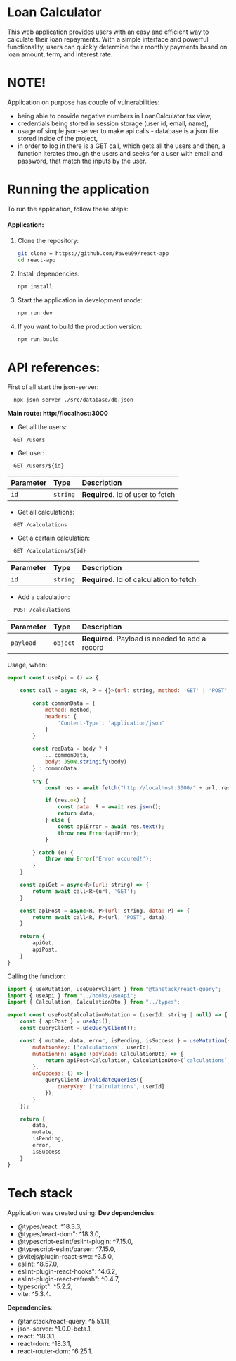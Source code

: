 # Loan Calculator

This web application provides users with an easy and efficient way to calculate their loan repayments. With a simple interface and powerful functionality, users can quickly determine their monthly payments based on loan amount, term, and interest rate.

# NOTE!

Application on purpose has couple of vulnerabilities:
- being able to provide negative numbers in LoanCalculator.tsx view,
- credentials being stored in session storage (user id, email, name),
- usage of simple json-server to make api calls - database is a json file stored inside of the project,
- in order to log in there is a GET call, which gets all the users and then, a function iterates through the users and seeks for a user with email and password, that match the inputs by the user.


# Running the application

To run the application, follow these steps:

#### Application:

1. Clone the repository:
    ```bash
    git clone = https://github.com/Paveu99/react-app
    cd react-app
    ```

2. Install dependencies:
    ```bash
    npm install
    ```

3. Start the application in development mode:
    ```bash
    npm run dev
    ```

4. If you want to build the production version:
    ```bash
    npm run build
    ```

# API references:

First of all start the json-server:
```bash
  npx json-server ./src/database/db.json
```
**Main route: http://localhost:3000**

- Get all the users:

```http
  GET /users
```

- Get user:

```http
  GET /users/${id}
```

| Parameter | Type     | Description                       |
| :-------- | :------- | :-------------------------------- |
| `id`      | `string` | **Required**. Id of user to fetch |

- Get all calculations:

```http
  GET /calculations
```

- Get a certain calculation:

```http
  GET /calculations/${id}
```

| Parameter | Type     | Description                              |
| :-------- | :------- | :--------------------------------------- |
| `id`      | `string` | **Required**. Id of calculation to fetch |

- Add a calculation:

```http
  POST /calculations
```

| Parameter | Type     | Description                                     |
| :-------- | :------- | :---------------------------------------------- |
| `payload` | `object` | **Required**. Payload is needed to add a record |

Usage, when:
```javascript
export const useApi = () => {

    const call = async <R, P = {}>(url: string, method: 'GET' | 'POST', body?: P) => {

        const commonData = {
            method: method,
            headers: {
                'Content-Type': 'application/json'
            }
        }

        const reqData = body ? {
            ...commonData,
            body: JSON.stringify(body)
        } : commonData

        try {
            const res = await fetch("http://localhost:3000/" + url, reqData);

            if (res.ok) {
                const data: R = await res.json();
                return data;
            } else {
                const apiError = await res.text();
                throw new Error(apiError);
            }

        } catch (e) {
            throw new Error('Error occured!');
        }
    }

    const apiGet = async<R>(url: string) => {
        return await call<R>(url, 'GET');
    }

    const apiPost = async<R, P>(url: string, data: P) => {
        return await call<R, P>(url, 'POST', data);
    }

    return {
        apiGet,
        apiPost,
    }
}
```

Calling the funciton:
```javascript
import { useMutation, useQueryClient } from "@tanstack/react-query";
import { useApi } from "../hooks/useApi";
import { Calculation, CalculationDto } from "../types";

export const usePostCalculationMutation = (userId: string | null) => {
    const { apiPost } = useApi();
    const queryClient = useQueryClient();

    const { mutate, data, error, isPending, isSuccess } = useMutation({
        mutationKey: ['calculations', userId],
        mutationFn: async (payload: CalculationDto) => {
            return apiPost<Calculation, CalculationDto>(`calculations`, payload);
        },
        onSuccess: () => {
            queryClient.invalidateQueries({
                queryKey: ['calculations', userId]
            });
        }
    });

    return {
        data,
        mutate,
        isPending,
        error,
        isSuccess
    }
}
```

# Tech stack
Application was created using:
**Dev dependencies**:
- @types/react: ^18.3.3,
- @types/react-dom": ^18.3.0,
- @typescript-eslint/eslint-plugin: ^7.15.0,
- @typescript-eslint/parser: ^7.15.0,
- @vitejs/plugin-react-swc: ^3.5.0,
- eslint: ^8.57.0,
- eslint-plugin-react-hooks": ^4.6.2,
- eslint-plugin-react-refresh": ^0.4.7,
- typescript": ^5.2.2,
- vite: ^5.3.4.

**Dependencies**:
- @tanstack/react-query: ^5.51.11,
- json-server: ^1.0.0-beta.1,
- react: ^18.3.1,
- react-dom: ^18.3.1,
- react-router-dom: ^6.25.1.